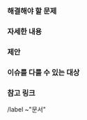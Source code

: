 <!--
* 이 이슈 템플릿을 사용하여 기존 문서에 새 문서 또는 업데이트를 제안
  참고: 기능 개발의 일부로 수행되는 문서 작업은 기능 요청 템플릿에서 다룹니다.
-->


<!-- 필요에 따라 다음 세부 정보를 포함
* 영향을 받는 제품 또는 기능
* 영향을 받은 문서 또는 문서 섹션 (링크 또는 경로를 포함)
* 특정 문서 또는 문서에서 충분히 다루어지지 않은 기능/프로세스에 문제
* 다른 의견이나 요청사항
-->
### 해결해야 할 문제


<!--
* 제품을 성공적으로 사용하기 위해 추가할 수 있는 개념, 절차, 참조 정보
* 이 작업에 대한 사용 사례, 이점 및/또는 목표를 포함합니다.
* 콘텐츠를 추가하는 경우: 어떤 고객을 대상으로 하는지? (어떤 역할과 시나리오)
-->
### 자세한 내용


<!-- 문제를 해결할 수 있는 방법에 대한 자세한 내용 -->
### 제안


<!-- 이 문제를 해결하기 위해 특별한 전문 지식이 필요한 경우 어떻게 해야 합니까? -->
### 이슈를 다룰 수 있는 대상


<!-- 연관된 링크 기입 -->
### 참고 링크


/label ~"문서"
